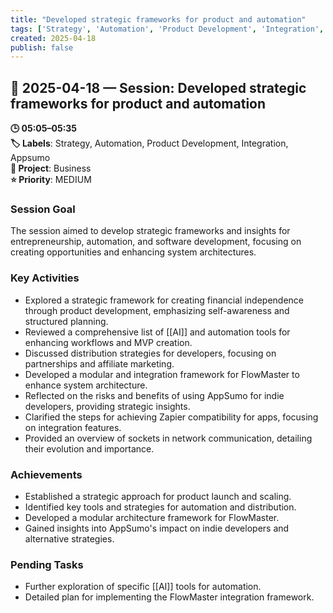 ```yaml
---
title: "Developed strategic frameworks for product and automation"
tags: ['Strategy', 'Automation', 'Product Development', 'Integration', 'Appsumo']
created: 2025-04-18
publish: false
---
```


## 📅 2025-04-18 — Session: Developed strategic frameworks for product and automation

**🕒 05:05–05:35**  
**🏷️ Labels**: Strategy, Automation, Product Development, Integration, Appsumo  
**📂 Project**: Business  
**⭐ Priority**: MEDIUM  


### Session Goal
The session aimed to develop strategic frameworks and insights for entrepreneurship, automation, and software development, focusing on creating opportunities and enhancing system architectures.

### Key Activities
- Explored a strategic framework for creating financial independence through product development, emphasizing self-awareness and structured planning.
- Reviewed a comprehensive list of [[AI]] and automation tools for enhancing workflows and MVP creation.
- Discussed distribution strategies for developers, focusing on partnerships and affiliate marketing.
- Developed a modular and integration framework for FlowMaster to enhance system architecture.
- Reflected on the risks and benefits of using AppSumo for indie developers, providing strategic insights.
- Clarified the steps for achieving Zapier compatibility for apps, focusing on integration features.
- Provided an overview of sockets in network communication, detailing their evolution and importance.

### Achievements
- Established a strategic approach for product launch and scaling.
- Identified key tools and strategies for automation and distribution.
- Developed a modular architecture framework for FlowMaster.
- Gained insights into AppSumo's impact on indie developers and alternative strategies.

### Pending Tasks
- Further exploration of specific [[AI]] tools for automation.
- Detailed plan for implementing the FlowMaster integration framework.
